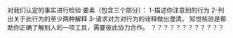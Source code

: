 对我们认定的事实进行检验
要素（包含三个部分）：
1-描述你注意到的行为
2-列出关于此行为的至少两种解释
3-请求对方对行为的诠释做出澄清。
知觉核验是帮助你正确了解别人的一项工具，需要彼此协力合作。
？？？？？？？？？？？？
